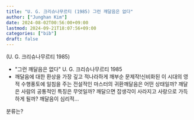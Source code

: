 ```yaml
---
title: "U. G. 크리슈나무르티 (1985) 그런 깨달음은 없다"
author: ["Junghan Kim"]
date: 2024-08-02T00:56:00+09:00
lastmod: 2024-09-21T18:07:56+09:00
categories: ["bib"]
draft: false
---
```


(U. G. 크리슈나무르티 1985)

-   "그런 깨달음은 없다" U. G. 크리슈나무르티 1985
-   깨달음에 대한 환상을 가장 깊고 적나라하게 깨부순 문제작!신비화된 이 시대의 영적 수행풍토에 일침을 주는 전설적인 마스터의 귀환깨달음은 어떤 상태일까? 깨달은 사람의 공통적인 특징은 무엇일까? 깨달으면 잡생각이 사라지고 사랑으로 가득하게 될까? 깨달음이 심리적...

분류는?
